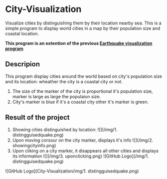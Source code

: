 # City-Visualization
Visualize cities by distinguishing them by their location nearby sea.
This is a simple program to display world cities in a map by their population size and coastal location.

 __This program is an extention of the previous [Earthquake visualization program](https://github.com/mmncoder/Earthquake-Data-Visualization)__


## Descripion
This program display cities around the world based on city's population size and its location: wheather the city is  a coastal city or not.
1. The size of the marker of the city is proportional it's population size, marker is large as large the populaion size.
1. City's marker is blue if it's a coastal city other it's marker is green.

## Result of the project
1. Showing cities distinguished by location: ![](/img/1. distingguisedquake.png) 
1. Upon moving corsour on the city marker, displays it's info ![](/img/2. showingcityinfo.png)
1. Upon cliking on a city marker, it disappears all other cities and displays its information ![](/img/3. uponclicking.png)
![GitHub Logo](/img/1. distingguisedquake.png)

![GitHub Logo](City-Visualization/img/1. distingguisedquake.png)
      
